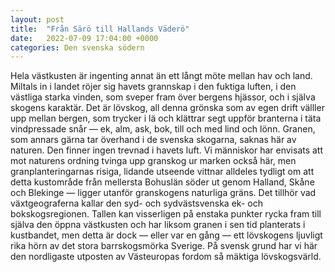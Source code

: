 ```yaml
---
layout: post
title:  "Från Särö till Hallands Väderö"
date:   2022-07-09 17:04:00 +0000
categories: Den svenska södern
---
```


Hela västkusten är ingenting annat än ett långt möte mellan hav och land. Miltals in i landet röjer sig havets grannskap i den fuktiga luften, i den västliga starka vinden, som sveper fram över bergens hjässor, och i själva skogens karaktär. Det är lövskog, all denna grönska som av egen drift välller upp mellan bergen, som trycker i lä och klättrar segt uppför branterna i täta vindpressade snår &mdash; ek, alm, ask, bok, till och med lind och lönn. Granen, som annars gärna tar överhand i de svenska skogarna, saknas här av naturen. Den finner ingen trevnad i havets luft. Vi människor har envisats att mot naturens ordning tvinga upp granskog ur marken också här, men granplanteringarnas risiga, lidande utseende vittnar alldeles tydligt om att detta kustområde från mellersta Bohuslän söder ut genom Halland, Skåne och Blekinge &mdash; ligger utanför granskogens naturliga gräns. Det tillhör vad växtgeograferna kallar den syd- och sydvästsvenska ek- och bokskogsregionen. Tallen kan visserligen på enstaka punkter rycka fram till själva den öppna västkusten och har liksom granen i sen tid planterats i kustbandet, men detta är dock &mdash; eller var en gång &mdash; ett lövskogens ljuvligt rika hörn av det stora barrskogsmörka Sverige. På svensk grund har vi här den nordligaste utposten av Västeuropas fordom så mäktiga lövskogsvärld.
